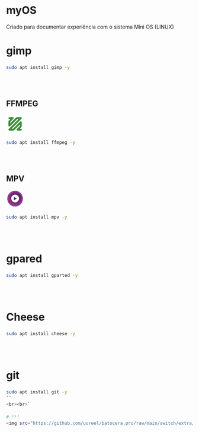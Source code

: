 # myOS
Criado para documentar experiência com o sistema Mini OS (LINUX)

# gimp
```bash
sudo apt install gimp -y
```
<br><br>


<h2>FFMPEG</h2>
<img src="https://raw.githubusercontent.com/JeversonDiasSilva/myOS/main/img/ffmpeg.png" width=48 height=48 /><b><i>&nbsp;</i></b><br>

```bash
sudo apt install ffmpeg -y
```
<br><br>

<h2>MPV</h2>
<img src="https://raw.githubusercontent.com/JeversonDiasSilva/myOS/main/img/mpv.png" width=48 height=48 /><b><i>&nbsp;</i></b><br>

```bash
sudo apt install mpv -y
```
<br><br>

# gpared
```bash
sudo apt install gparted -y
```
<br><br>

# Cheese
```bash
sudo apt install cheese -y
```

<br><br>

# git 
```bash
sudo apt install git -y
``
<br><br>`

# !!!
<img src="https://github.com/uureel/batocera.pro/raw/main/switch/extra/icon.png" width=48 height=48 /><b><i>&nbsp;Release</i></b><br>
